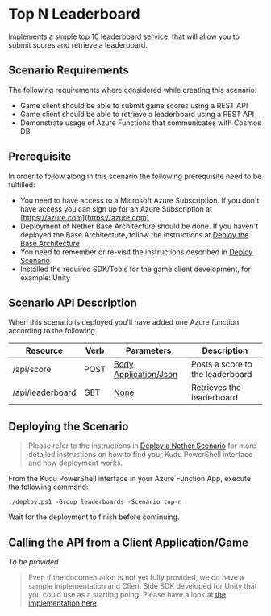 # Top N Leaderboard

Implements a simple top 10 leaderboard service, that will allow you to submit scores and retrieve a leaderboard.

## Scenario Requirements

The following requirements where considered while creating this scenario:

* Game client should be able to submit game scores using a REST API
* Game client should be able to retrieve a leaderboard using a REST API
* Demonstrate usage of Azure Functions that communicates with Cosmos DB

## Prerequisite

In order to follow along in this scenario the following prerequisite need to be fulfilled:

* You need to have access to a Microsoft Azure Subscription. If you don't have access you can sign up for an Azure Subscription at [https://azure.com](https://azure.com)
* Deployment of Nether Base Architecture should be done. If you haven't deployed the Base Architecture, follow the instructions at [Deploy the Base Architecture](../../../../../doc/deploy-base-architecture.md)
* You need to remember or re-visit the instructions described in [Deploy Scenario](../../../../../doc/deploy-scenario.md)
* Installed the required SDK/Tools for the game client development, for example: Unity

## Scenario API Description

When this scenario is deployed you'll have added one Azure function according to the following.

Resource          | Verb | Parameters               | Description
------------------|------|--------------------------|-----------------------------
/api/score        | POST | [Body Application/Json](score/sample.dat) | Posts a score to the leaderboard
/api/leaderboard  | GET  | [None](leaderboard/sample.dat) | Retrieves the leaderboard

## Deploying the Scenario

> Please refer to the instructions in [Deploy a Nether Scenario](../../../../../doc/deploy-scenario.md) for more detailed instructions on how to find your Kudu PowerShell interface and how deployment works.

From the Kudu PowerShell interface in your Azure Function App, execute the following command:

```
./deploy.ps1 -Group leaderboards -Scenario top-n
```

Wait for the deployment to finish before continuing.

## Calling the API from a Client Application/Game

_To be provided_

> Even if the documentation is not yet fully provided, we do have a sample implementation and Client Side SDK developed for Unity that you could use as a starting poing. Please have a look at [the implementation here](../../../../client/unity).